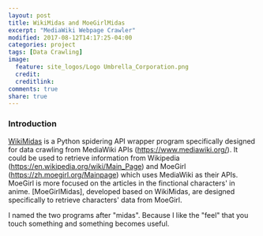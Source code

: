 ```yaml
---
layout: post
title: WikiMidas and MoeGirlMidas
excerpt: "MediaWiki Webpage Crawler"
modified: 2017-08-12T14:17:25-04:00
categories: project
tags: [Data Crawling]
image:
  feature: site_logos/Logo Umbrella_Corporation.png
  credit: 
  creditlink: 
comments: true
share: true
---
```


### Introduction

[WikiMidas](https://github.com/leimao/WikiMidas) is a Python spidering API wrapper program specifically designed for data crawling from MediaWiki APIs (https://www.mediawiki.org/). It could be used to retrieve information from Wikipedia (https://en.wikipedia.org/wiki/Main_Page) and MoeGirl (https://zh.moegirl.org/Mainpage) which uses MediaWiki as their APIs. MoeGirl is more focused on the articles in the finctional characters' in anime. [MoeGirlMidas], developed based on WikiMidas, are designed specifically to retrieve characters' data from MoeGirl.

I named the two programs after "midas". Because I like the "feel" that you touch something and something becomes useful.

